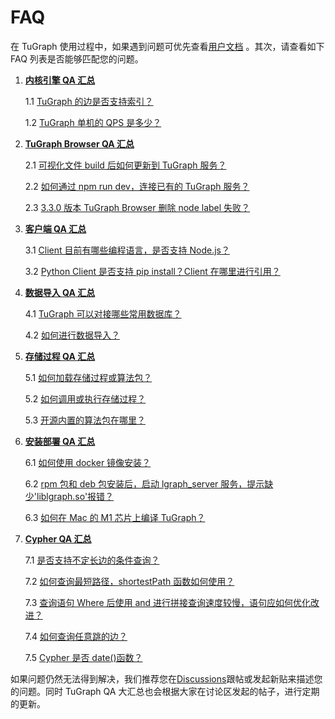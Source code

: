 # FAQ

在 TuGraph 使用过程中，如果遇到问题可优先查看[用户文档](https://github.com/TuGraph-family/tugraph-db/tree/master/doc/zh-CN) 。其次，请查看如下 FAQ 列表是否能够匹配您的问题。

1. **[内核引擎 QA 汇总](https://github.com/TuGraph-family/tugraph-db/discussions/113#discussion-4575385)**

   1.1 [TuGraph 的边是否支持索引？](https://github.com/TuGraph-family/tugraph-db/discussions/113#discussioncomment-4165379)

   1.2 [TuGraph 单机的 QPS 是多少？](https://github.com/TuGraph-family/tugraph-db/discussions/113#discussioncomment-4165388)
2. **[TuGraph Browser QA 汇总](https://github.com/TuGraph-family/tugraph-db/discussions/111#discussion-4575381)**

   2.1 [可视化文件 build 后如何更新到 TuGraph 服务？](https://github.com/TuGraph-family/tugraph-db/discussions/111#discussioncomment-4165364)

   2.2 [如何通过 npm run dev，连接已有的 TuGraph 服务？](https://github.com/TuGraph-family/tugraph-db/discussions/111#discussioncomment-4165366)

   2.3 [3.3.0 版本 TuGraph Browser 删除 node label 失败？](https://github.com/TuGraph-family/tugraph-db/discussions/82#discussion-4465791)
3. **[客户端 QA 汇总](https://github.com/TuGraph-family/tugraph-db/discussions/109#discussion-4575378)**

   3.1 [Client 目前有哪些编程语言，是否支持 Node.js？](https://github.com/TuGraph-family/tugraph-db/discussions/109#discussioncomment-4165351)

   3.2 [Python Client 是否支持 pip install？Client 在哪里进行引用？](https://github.com/TuGraph-family/tugraph-db/discussions/109#discussioncomment-4165353)

4. **[数据导入 QA 汇总](https://github.com/TuGraph-family/tugraph-db/discussions/107#discussion-4575373)**

   4.1 [TuGraph 可以对接哪些常用数据库？](https://github.com/TuGraph-family/tugraph-db/discussions/107#discussioncomment-4165335)

   4.2 [如何进行数据导入？](https://github.com/TuGraph-family/tugraph-db/discussions/107#discussioncomment-4165336)
5. **[存储过程 QA 汇总](https://github.com/TuGraph-family/tugraph-db/discussions/105#discussion-4575369)**

   5.1 [如何加载存储过程或算法包？](https://github.com/TuGraph-family/tugraph-db/discussions/105#discussioncomment-4165313)

   5.2 [如何调用或执行存储过程？](https://github.com/TuGraph-family/tugraph-db/discussions/105#discussioncomment-4165317)

   5.3 [开源内置的算法包在哪里？](https://github.com/TuGraph-family/tugraph-db/discussions/105#discussioncomment-4165322)
6. **[安装部署 QA 汇总](https://github.com/TuGraph-family/tugraph-db/discussions/103#discussion-4575364)**

   6.1 [如何使用 docker 镜像安装？](https://github.com/TuGraph-family/tugraph-db/discussions/103#discussioncomment-4165287)

   6.2 [rpm 包和 deb 包安装后，启动 lgraph_server 服务，提示缺少'liblgraph.so'报错？](https://github.com/TuGraph-family/tugraph-db/discussions/103#discussioncomment-4165289)

   6.3 [如何在 Mac 的 M1 芯片上编译 TuGraph？](https://github.com/TuGraph-family/tugraph-db/discussions/47#discussion-4393165)
7. **[Cypher QA 汇总](https://github.com/TuGraph-family/tugraph-db/discussions/102#discussion-4575018)**

   7.1 [是否支持不定长边的条件查询？](https://github.com/TuGraph-family/tugraph-db/discussions/102#discussioncomment-4165252)

   7.2 [如何查询最短路径，shortestPath 函数如何使用？](https://github.com/TuGraph-family/tugraph-db/discussions/102#discussioncomment-4165256)

   7.3 [查询语句 Where 后使用 and 进行拼接查询速度较慢，语句应如何优化改进？](https://github.com/TuGraph-family/tugraph-db/discussions/102#discussioncomment-4165260)

   7.4 [如何查询任意跳的边？](https://github.com/TuGraph-family/tugraph-db/discussions/102#discussioncomment-4165262)

   7.5 [Cypher 是否 date()函数？](https://github.com/TuGraph-family/tugraph-db/discussions/91#discussion-4482858)

如果问题仍然无法得到解决，我们推荐您在[Discussions](https://github.com/TuGraph-family/tugraph-db/discussions)跟帖或发起新贴来描述您的问题。同时 TuGraph QA 大汇总也会根据大家在讨论区发起的帖子，进行定期的更新。
